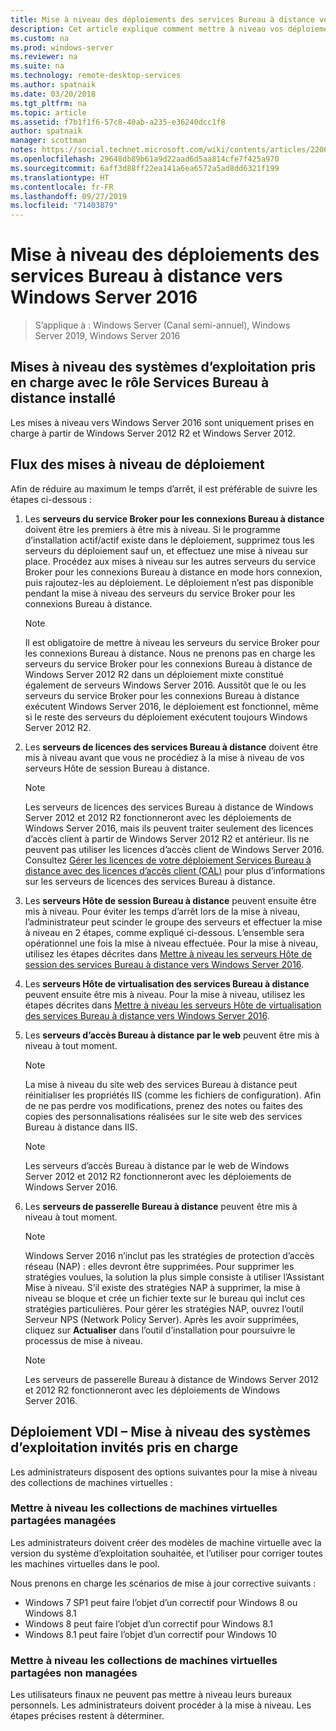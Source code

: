 ```yaml
---
title: Mise à niveau des déploiements des services Bureau à distance vers Windows Server 2016
description: Cet article explique comment mettre à niveau vos déploiements existants des services Bureau à distance vers Windows Server 2016.
ms.custom: na
ms.prod: windows-server
ms.reviewer: na
ms.suite: na
ms.technology: remote-desktop-services
ms.author: spatnaik
ms.date: 03/20/2018
ms.tgt_pltfrm: na
ms.topic: article
ms.assetid: f7b1f1f6-57c8-40ab-a235-e36240dcc1f8
author: spatnaik
manager: scottman
notes: https://social.technet.microsoft.com/wiki/contents/articles/22069.remote-desktop-services-upgrade-guidelines-for-windows-server-2012-r2.aspx
ms.openlocfilehash: 29648db89b61a9d22aad6d5aa814cfe7f425a970
ms.sourcegitcommit: 6aff3d88ff22ea141a6ea6572a5ad8dd6321f199
ms.translationtype: HT
ms.contentlocale: fr-FR
ms.lasthandoff: 09/27/2019
ms.locfileid: "71403879"
---
```

# <a name="upgrading-your-remote-desktop-services-deployments-to-windows-server-2016"></a>Mise à niveau des déploiements des services Bureau à distance vers Windows Server 2016

>S’applique à : Windows Server (Canal semi-annuel), Windows Server 2019, Windows Server 2016

## <a name="supported-os-upgrades-with-rds-role-installed"></a>Mises à niveau des systèmes d’exploitation pris en charge avec le rôle Services Bureau à distance installé
Les mises à niveau vers Windows Server 2016 sont uniquement prises en charge à partir de Windows Server 2012 R2 et Windows Server 2012.

## <a name="flow-for-deployment-upgrades"></a>Flux des mises à niveau de déploiement
Afin de réduire au maximum le temps d’arrêt, il est préférable de suivre les étapes ci-dessous :

1. Les **serveurs du service Broker pour les connexions Bureau à distance** doivent être les premiers à être mis à niveau. Si le programme d’installation actif/actif existe dans le déploiement, supprimez tous les serveurs du déploiement sauf un, et effectuez une mise à niveau sur place. Procédez aux mises à niveau sur les autres serveurs du service Broker pour les connexions Bureau à distance en mode hors connexion, puis rajoutez-les au déploiement. Le déploiement n’est pas disponible pendant la mise à niveau des serveurs du service Broker pour les connexions Bureau à distance.

   > [!NOTE] 
   > Il est obligatoire de mettre à niveau les serveurs du service Broker pour les connexions Bureau à distance. Nous ne prenons pas en charge les serveurs du service Broker pour les connexions Bureau à distance de Windows Server 2012 R2 dans un déploiement mixte constitué également de serveurs Windows Server 2016. Aussitôt que le ou les serveurs du service Broker pour les connexions Bureau à distance exécutent Windows Server 2016, le déploiement est fonctionnel, même si le reste des serveurs du déploiement exécutent toujours Windows Server 2012 R2.

2. Les **serveurs de licences des services Bureau à distance** doivent être mis à niveau avant que vous ne procédiez à la mise à niveau de vos serveurs Hôte de session Bureau à distance.
   > [!NOTE] 
   > Les serveurs de licences des services Bureau à distance de Windows Server 2012 et 2012 R2 fonctionneront avec les déploiements de Windows Server 2016, mais ils peuvent traiter seulement des licences d’accès client à partir de Windows Server 2012 R2 et antérieur. Ils ne peuvent pas utiliser les licences d’accès client de Windows Server 2016. Consultez [Gérer les licences de votre déploiement Services Bureau à distance avec des licences d’accès client (CAL)](rds-client-access-license.md) pour plus d’informations sur les serveurs de licences des services Bureau à distance.

3. Les **serveurs Hôte de session Bureau à distance** peuvent ensuite être mis à niveau. Pour éviter les temps d’arrêt lors de la mise à niveau, l’administrateur peut scinder le groupe des serveurs et effectuer la mise à niveau en 2 étapes, comme expliqué ci-dessous. L’ensemble sera opérationnel une fois la mise à niveau effectuée. Pour la mise à niveau, utilisez les étapes décrites dans [Mettre à niveau les serveurs Hôte de session des services Bureau à distance vers Windows Server 2016](upgrade-to-rdsh.md).

4. Les **serveurs Hôte de virtualisation des services Bureau à distance** peuvent ensuite être mis à niveau. Pour la mise à niveau, utilisez les étapes décrites dans [Mettre à niveau les serveurs Hôte de virtualisation des services Bureau à distance vers Windows Server 2016](upgrade-to-rdvh.md).

5. Les **serveurs d’accès Bureau à distance par le web** peuvent être mis à niveau à tout moment.
   > [!NOTE]
   > La mise à niveau du site web des services Bureau à distance peut réinitialiser les propriétés IIS (comme les fichiers de configuration). Afin de ne pas perdre vos modifications, prenez des notes ou faites des copies des personnalisations réalisées sur le site web des services Bureau à distance dans IIS.

   > [!NOTE] 
   > Les serveurs d’accès Bureau à distance par le web de Windows Server 2012 et 2012 R2 fonctionneront avec les déploiements de Windows Server 2016.

6. Les **serveurs de passerelle Bureau à distance** peuvent être mis à niveau à tout moment.
   > [!NOTE]
   > Windows Server 2016 n’inclut pas les stratégies de protection d’accès réseau (NAP) : elles devront être supprimées. Pour supprimer les stratégies voulues, la solution la plus simple consiste à utiliser l’Assistant Mise à niveau. S’il existe des stratégies NAP à supprimer, la mise à niveau se bloque et crée un fichier texte sur le bureau qui inclut ces stratégies particulières. Pour gérer les stratégies NAP, ouvrez l’outil Serveur NPS (Network Policy Server). Après les avoir supprimées, cliquez sur **Actualiser** dans l’outil d’installation pour poursuivre le processus de mise à niveau. 

   > [!NOTE] 
   > Les serveurs de passerelle Bureau à distance de Windows Server 2012 et 2012 R2 fonctionneront avec les déploiements de Windows Server 2016.

## <a name="vdi-deployment--supported-guest-os-upgrade"></a>Déploiement VDI – Mise à niveau des systèmes d’exploitation invités pris en charge
Les administrateurs disposent des options suivantes pour la mise à niveau des collections de machines virtuelles :

### <a name="upgrade-managed-shared-vm-collections"></a>Mettre à niveau les collections de machines virtuelles partagées managées 
Les administrateurs doivent créer des modèles de machine virtuelle avec la version du système d’exploitation souhaitée, et l’utiliser pour corriger toutes les machines virtuelles dans le pool. 

Nous prenons en charge les scénarios de mise à jour corrective suivants :
- Windows 7 SP1 peut faire l’objet d’un correctif pour Windows 8 ou Windows 8.1
- Windows 8 peut faire l’objet d’un correctif pour Windows 8.1
- Windows 8.1 peut faire l’objet d’un correctif pour Windows 10

### <a name="upgrade-unmanaged-shared-vm-collections"></a>Mettre à niveau les collections de machines virtuelles partagées non managées 
Les utilisateurs finaux ne peuvent pas mettre à niveau leurs bureaux personnels. Les administrateurs doivent procéder à la mise à niveau. Les étapes précises restent à déterminer.